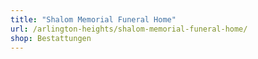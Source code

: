 ```yaml
---
title: "Shalom Memorial Funeral Home"
url: /arlington-heights/shalom-memorial-funeral-home/
shop: Bestattungen
---
```

